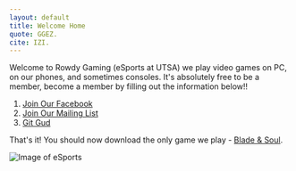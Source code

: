 ```yaml
---
layout: default
title: Welcome Home
quote: GGEZ.
cite: IZI.
---
```


Welcome to Rowdy Gaming (eSports at UTSA) we play video games on PC, on our phones, and sometimes consoles. It's absolutely free to be a member, become a member by filling out the information below!!

1. [Join Our Facebook](https://www.facebook.com/groups/333557503362963/)
2. [Join Our Mailing List](http://eepurl.com/cd_mEf)
3. [Git Gud](https://kaitlin1.github.io/RowdyGaming/getgood)


That's it! You should now download the only game we play - [Blade & Soul](https://www.bladeandsoul.com).

![Image of eSports](https://scontent-dft4-2.xx.fbcdn.net/t31.0-8/12828998_1680366365557000_8036115313728950505_o.jpg)
